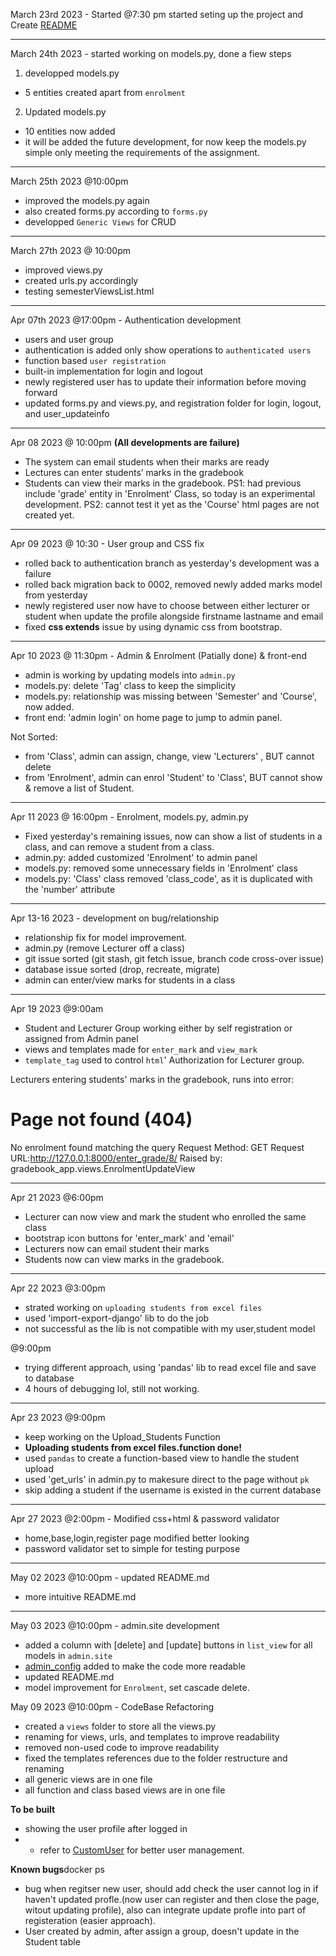 
March 23rd 2023 - Started @7:30 pm
started seting up the project and Create [README](../README.md)

---

March 24th 2023 - started working on models.py, done a fiew steps

1. developped models.py
 - 5  entities created apart from `enrolment`

2. Updated models.py
 - 10 entities now added
 - it will be added the future development, for now keep the models.py simple only meeting the requirements of the assignment.

---
March 25th 2023 @10:00pm 
- improved the models.py again 
- also created forms.py according to `forms.py`
- developped `Generic Views` for CRUD

---
March 27th 2023 @ 10:00pm
- improved views.py
- created urls.py accordingly
- testing semesterViewsList.html

---

Apr 07th 2023 @17:00pm - Authentication development
- users and user group
- authentication is added only show operations to `authenticated users`
- function based `user registration`
- built-in implementation for login and logout
- newly registered user has to update their information before moving forward
- updated forms.py and views.py, and registration folder for login, logout, and user_updateinfo

---

Apr 08 2023 @ 10:00pm **(All developments are failure)**
- The system can email students when their marks are ready 
- Lectures can enter students’ marks in the gradebook 
- Students can view their marks in the gradebook.
PS1: had previous include 'grade' entity in 'Enrolment' Class, so today is an experimental development.
PS2: cannot test it yet as the 'Course' html pages are not created yet.

---
Apr 09 2023 @ 10:30 - User group and CSS fix
- rolled back to authentication branch as yesterday's development was a failure
- rolled back migration back to 0002, removed newly added marks model from yesterday
- newly registered user now have to choose between either lecturer or student when update the profile alongside firstname lastname and email
- fixed **css extends** issue by using dynamic css from bootstrap.

---

Apr 10 2023 @ 11:30pm - Admin & Enrolment (Patially done) & front-end 
- admin is working by updating models into `admin.py`
- models.py: delete 'Tag' class to keep the simplicity
- models.py: relationship was missing between 'Semester' and 'Course', now added.
- front end: 'admin login' on home page to jump to admin panel.

Not Sorted:
- from 'Class', admin can assign, change, view 'Lecturers' , BUT cannot delete
- from 'Enrolment', admin can enrol 'Student' to 'Class', BUT cannot show & remove a list of Student.

---

Apr 11 2023 @ 16:00pm - Enrolment, models.py, admin.py
- Fixed yesterday's remaining issues, now can show a list of students in a class, and can remove a student from a class.
- admin.py: added customized 'Enrolment' to admin panel
- models.py: removed some unnecessary fields in 'Enrolment' class
- models.py: 'Class' class removed 'class_code', as it is duplicated with the 'number' attribute

---
Apr 13-16 2023 - development on bug/relationship
- relationship fix for model improvement.
- admin.py (remove Lecturer off a class)
- git issue sorted (git stash, git fetch issue, branch code cross-over issue)
- database issue sorted (drop, recreate, migrate)
- admin can enter/view marks for students in a class

---
Apr 19 2023 @9:00am
- Student and Lecturer Group working either by self registration or assigned from Admin panel
- views and templates made for `enter_mark` and `view_mark`
- `template_tag` used to control `html`' Authorization for Lecturer group.

Lecturers entering students' marks in the gradebook, runs into error:
# Page not found (404)
No enrolment found matching the query
Request Method: GET
Request URL:http://127.0.0.1:8000/enter_grade/8/
Raised by: gradebook_app.views.EnrolmentUpdateView

---
Apr 21 2023 @6:00pm
- Lecturer can now view and mark the student who enrolled the same class
- bootstrap icon buttons for 'enter_mark' and 'email'
- Lecturers now can email student their marks
- Students now can view marks in the gradebook.

---
Apr 22 2023 @3:00pm
- strated working on `uploading students from excel files`
- used 'import-export-django' lib to do the job
- not successful as the lib is not compatible with my user,student model

@9:00pm
- trying different approach, using 'pandas' lib to read excel file and save to database
- 4 hours of debugging lol, still not working.

---
Apr 23 2023 @9:00pm
- keep working on the Upload_Students Function
- **Uploading students from excel files.function done!** 
- used `pandas` to create a function-based view to handle the student upload 
- used 'get_urls' in admin.py to makesure direct to the page without `pk`
- skip adding a student if the username is existed in the current database

---
Apr 27 2023 @2:00pm - Modified css+html & password validator 
- home,base,login,register page modified better looking
- password validator set to simple for testing purpose

---
May 02 2023 @10:00pm - updated README.md
- more intuitive README.md

---
May 03 2023 @10:00pm - admin.site development
- added a column with [delete] and [update] buttons in `list_view` for all models in `admin.site`
- [admin_config](/gradebook_app/admin_config) added to make the code more readable
- updated README.md
- model improvement for `Enrolment`, set cascade delete.

May 09 2023 @10:00pm - CodeBase Refactoring
- created a `views` folder to store all the views.py
- renaming for views, urls, and templates to improve readability
- removed non-used code to improve readability
- fixed the templates references due to the folder restructure and renaming
- all generic views are in one file
- all function and class based views are in one file


**To be built**
- showing the user profile after logged in
- - refer to [CustomUser](./Documents/CustomUserModel) for better user management.

**Known bugs**docker ps
- bug when regitser new user, should add check the user cannot log in if haven't updated profle.(now user can register and then close the page, witout updating profile), also can integrate update profle into part of registeration (easier approach).
- User created by admin, after assign a group, doesn't update in the Student table
